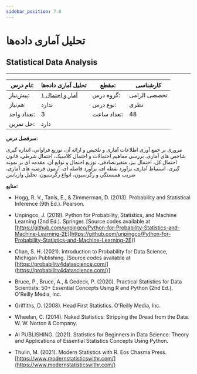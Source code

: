 ```yaml
---
sidebar_position: 7.0
---
```

# تحلیل آماری داده‌ها
## Statistical Data Analysis
_______________________________________________________________________________
| نام درس:    | تحلیل آماری داده‌ها                                        | مقطع:       | کارشناسی     |
| ----------- | ---------------------------------------------------------- | ----------- | ------------ |
| پیش‌نیاز:   | [آمار و احتمال ۱](../base/Probability-and-Statistics-I.md) | گروه درس:   | تخصصی الزامی |
| هم‌نیاز:    | ندارد                                                      | نوع درس:    | نظری         |
| تعداد واحد: | 3                                                          | تعداد ساعت: | 48           |
| حل تمرین:   |  دارد                                                      |             |              |

**سرفصل درس:**

مروری بر جمع آوری اطلاعات آماری و تلخیص و ارائه آن، توزیع فراوانی، اندازه گیری شاخص های آماری. بررسی مفاهیم احتمالات و احتمال کلاسیک، احتمال شرطی، قانون احتمال کل، احتمال بیز، متغیرتصادفی، توزیع احتمال و توابع آن، مقدمه ای بر نمونه گیری، استنباط آماری، برآورد نقطه ای، برآورد فاصله ای، آزمون فرضیه های آماری، ضریب همبستگی و رگرسیون، انواع رگرسیون، تحلیل واریانس

**منابع:**

- Hogg, R. V., Tanis, E., & Zimmerman, D. (2013). Probability and Statistical Inference (9th Ed.). Pearson.

- Unpingco, J. (2019). Python for Probability, Statistics, and Machine Learning (2nd Ed.). Springer. [Source codes available at [https://github.com/unpingco/Python-for-Probability-Statistics-and-Machine-Learning-2E](https://github.com/unpingco/Python-for-Probability-Statistics-and-Machine-Learning-2E)]

- Chan, S. H. (2021). Introduction to Probability for Data Science, Michigan Publishing. [Source codes available at [https://probability4datascience.com/](https://probability4datascience.com/)]

- Bruce, P., Bruce, A., & Gedeck, P. (2020). Practical Statistics for Data Scientists: 50+ Essential Concepts Using R and Python (2nd Ed.). O'Reilly Media, Inc.

- Griffiths, D. (2008). Head First Statistics. O'Reilly Media, Inc.

- Wheelan, C. (2014). Naked Statistics: Stripping the Dread from the Data. W. W. Norton & Company.

- AI PUBLISHING. (2021). Statistics for Beginners in Data Science: Theory and Applications of Essential Statistics Concepts Using Python.

- Thulin, M. (2021). Modern Statistics with R. Eos Chasma Press. [https://www.modernstatisticswithr.com/](https://www.modernstatisticswithr.com/)
